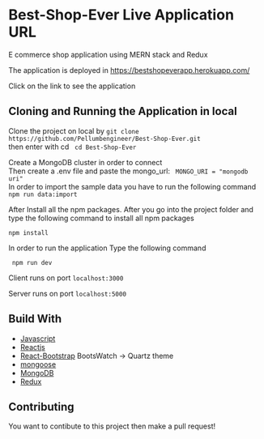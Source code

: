 # Best-Shop-Ever Live Application URL
E commerce shop application using MERN stack and Redux

The application is deployed in https://bestshopeverapp.herokuapp.com/

Click on the link to see the application

## Cloning and Running the Application in local

Clone the project on local by ```git clone https://github.com/Pellumbengineer/Best-Shop-Ever.git``` \
then enter with cd ``` cd Best-Shop-Ever```

Create a MongoDB cluster in order to connect\
Then create a .env file and paste the mongo_url: ``` MONGO_URI = "mongodb uri"```\
In order to import the sample data you have to run the following command ``` npm run data:import```

After Install all the npm packages. After you go into the project folder and type the following command to install all npm packages

``` npm install ```

In order to run the application Type the following command 

``` npm run dev``` 

Client runs on port ``` localhost:3000 ```

Server runs on port ``` localhost:5000 ```


## Build With

* [Javascript](https://en.wikipedia.org/wiki/JavaScript)
* [Reactjs](https://reactjs.org/)
* [React-Bootstrap](https://react-bootstrap.github.io/components/alerts/) BootsWatch -> Quartz theme
* [mongoose](https://mongoosejs.com/)
* [MongoDB](https://www.mongodb.com/)
* [Redux](https://redux.js.org/)


## Contributing 
You want to contibute to this project then make a pull request!
